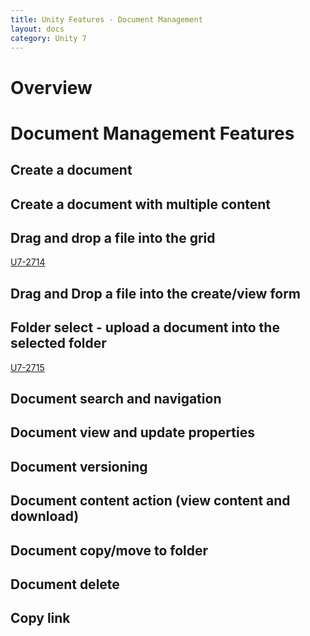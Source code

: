 ```yaml
---
title: Unity Features - Document Management
layout: docs
category: Unity 7
---
```

# Overview

# Document Management Features

## Create a document     
## Create a document with multiple content      
## Drag and drop a file into the grid
[U7-2714](https://jira.intellective.com/browse/U7-2714)

## Drag and Drop a file into the create/view form 
## Folder select - upload a document into the selected folder
[U7-2715](https://jira.intellective.com/browse/U7-2715)

## Document search and navigation
## Document view and update properties
## Document versioning
## Document content action (view content and download)
## Document copy/move to folder
## Document delete
## Copy link
